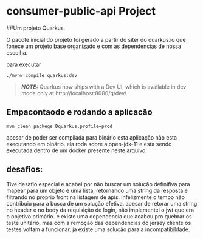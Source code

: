 # consumer-public-api Project

##Um projeto Quarkus.

 O pacote inicial do projeto foi gerado a partir do siter do quarkus.io que fonece um projeto base organizado e com as dependencias de nossa escolha.

para executar

```shell script
./mvnw compile quarkus:dev
```

> **_NOTE:_**  Quarkus now ships with a Dev UI, which is available in dev mode only at http://localhost:8080/q/dev/.

## Empacontaodo e rodando a aplicacão


```shell script
mvn clean packege Dquarkus.profile=prod
```
apesar de poder ser compilada para binário esta aplicação não esta executando em binário. ela roda sobre a open-jdk-11 e esta sendo executada dentro de um docker presente neste arquivo.

## desafios:
Tive desafio especial e acabei por não buscar um solução definifiva para mapear para um objeto e uma lista, retornando uma string da resposta e filtrando no proprio front na listagem de apis. infelizmente o tempo não contribuiu para a busca de um solução efetiva.
apesar de retorar uma string no header e no body da requisição de login, não implementei o jwt que era o objetivo primário.
e existe uma dependencia que acabou pro quebrar os teste unitário, mas com a remoção das dependencias do jersey cliente os testes voltam a funcionar. ja existe uma solução para a incompatibildade.